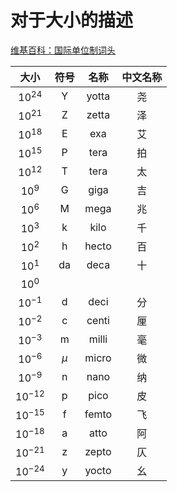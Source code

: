 # 对于大小的描述

[维基百科：国际单位制词头](https://en.wikipedia.org/wiki/Metric_prefix)

|大小|符号|名称|中文名称|
|:----:|:----:|:----:|:----:|
|$10^{24}$|Y|yotta|尧|
|$10^{21}$|Z|zetta|泽|
|$10^{18}$|E|exa|艾|
|$10^{15}$|P|tera|拍|
|$10^{12}$|T|tera|太|
|$10^9$|G|giga|吉|
|$10^6$|M|mega|兆|
|$10^3$|k|kilo|千|
|$10^2$|h|hecto|百|
|$10^1$|da|deca|十|
|$10^0$||||
|$10^{-1}$|d|deci|分|
|$10^{-2}$|c|centi|厘|
|$10^{-3}$|m|milli|毫|
|$10^{-6}$|$\mu$|micro|微|
|$10^{-9}$|n|nano|纳|
|$10^{-12}$|p|pico|皮|
|$10^{-15}$|f|femto| 飞|
|$10^{-18}$|a|atto|阿|
|$10^{-21}$|z|zepto|仄|
|$10^{-24}$|y|yocto|幺|
